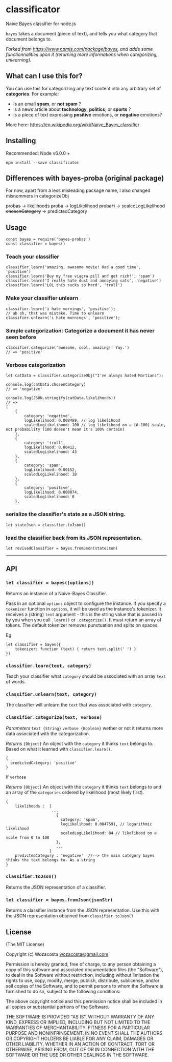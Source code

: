 # classificator

Naive Bayes classifier for node.js

`bayes` takes a document (piece of text), and tells you what category that document belongs to.


_Forked from https://www.npmjs.com/package/bayes, and adds some functionnalities upon it (returning more informations when categorizing, unlearning)._

## What can I use this for?

You can use this for categorizing any text content into any arbitrary set of **categories**. For example:

- is an email **spam**, or **not spam** ?
- is a news article about **technology**, **politics**, or **sports** ?
- is a piece of text expressing **positive** emotions, or **negative** emotions?

More here: https://en.wikipedia.org/wiki/Naive_Bayes_classifier

## Installing

Recommended: Node v6.0.0 +

```
npm install --save classificator
```

## Differences with bayes-proba (original package)

For now, apart from a less misleading package name, I also changed misnommers in categorizeObj 

~~probas~~ -> likelihoods
~~proba~~ -> logLikelihood
~~probaH~~ -> scaledLogLikelihood
~~chosenCategory~~ -> predictedCategory


## Usage

```
const bayes = require('bayes-probas')
const classifier = bayes()
``` 

### Teach your classifier 

```
classifier.learn('amazing, awesome movie! Had a good time', 'positive')
classifier.learn('Buy my free viagra pill and get rich!', 'spam')
classifier.learn('I really hate dust and annoying cats', 'negative')
classifier.learn('LOL this sucks so hard', 'troll')
``` 

### Make your classifier unlearn

```
classifier.learn('i hate mornings', 'positive');
// uh oh, that was mistake. Time to unlearn
classifier.unlearn('i hate mornings', 'positive');
```

### Simple categorization: Categorize a document it has never seen before

```
classifier.categorize('awesome, cool, amazing!! Yay.')
// => 'positive'
```

### Verbose categorization

```
let catData = classifier.categorizeObj("I've always hated Martians");

console.log(catData.chosenCategory)
// => 'negative'

console.log(JSON.stringify(catData.likelihoods))
// => 
[
    {
        category: 'negative',
        logLikelihood: 0.008489, // log likelihood
        scaledLogLikelihood: 100 // log likelihood on a [0-100] scale, not probability (100 doesn't mean it's 100% certain)
    },
    {
        category: 'troll',
        logLikelihood: 0.00412, 
        scaledLogLikelihood: 43 
    },
    {
        category: 'spam',
        logLikelihood: 0.00152, 
        scaledLogLikelihood: 18 
    },
    {
        category: 'positive',
        logLikelihood: 0.000074, 
        scaledLogLikelihood: 0
    },
```


### serialize the classifier's state as a JSON string.

`let stateJson = classifier.toJson()`

### load the classifier back from its JSON representation.

`let revivedClassifier = bayes.fromJson(stateJson)`

--------

## API

### `let classifier = bayes([options])`

Returns an instance of a Naive-Bayes Classifier.

Pass in an optional `options` object to configure the instance. If you specify a `tokenizer` function in `options`, it will be used as the instance's tokenizer. It receives a (string) `text` argument - this is the string value that is passed in by you when you call `.learn()` or `.categorize()`. It must return an array of tokens. The default tokenizer removes punctuation and splits on spaces.

Eg.

```
let classifier = bayes({
    tokenizer: function (text) { return text.split(' ') }
})
```

### `classifier.learn(text, category)`

Teach your classifier what `category` should be associated with an array `text` of words.

### `classifier.unlearn(text, category)`

The classifier will unlearn the `text` that was associated with `category`.

### `classifier.categorize(text, verbose)`

*Parameters*
  `text {String}`
  `verbose {Boolean}` wether or not it returns more data associated with the categorization.

*Returns*
   `{Object}` An object with the `category` it thinks `text` belongs to. Based on what it learned with `classifier.learn()`.
```
{
  predictedCategory: 'positive'
}
```

If `verbose`

*Returns*
 `{Object}` An object with the `category` it thinks `text` belongs to and an array of the `categories` ordered by likelihood (most likely first).

```
{
    likelihoods :  [
                    ...
                      {
                        category: 'spam',
                        logLikelihood: 0.0047591, // logarithmic likelihood
                        scaledLogLikelihood: 84 // likelihood on a scale from 0 to 100
                      },
                      ...
                   ]
    predictedCategory : 'negative'  //--> the main category bayes thinks the text belongs to. As a string
}
```

### `classifier.toJson()`

Returns the JSON representation of a classifier.

### `let classifier = bayes.fromJson(jsonStr)`

Returns a classifier instance from the JSON representation. Use this with the JSON representation obtained from `classifier.toJson()`

## License

(The MIT License)

Copyright (c) Wozacosta  <wozacosta@gmail.com>

Permission is hereby granted, free of charge, to any person obtaining a copy
of this software and associated documentation files (the "Software"), to deal
in the Software without restriction, including without limitation the rights
to use, copy, modify, merge, publish, distribute, sublicense, and/or sell
copies of the Software, and to permit persons to whom the Software is
furnished to do so, subject to the following conditions:

The above copyright notice and this permission notice shall be included in
all copies or substantial portions of the Software.

THE SOFTWARE IS PROVIDED "AS IS", WITHOUT WARRANTY OF ANY KIND, EXPRESS OR
IMPLIED, INCLUDING BUT NOT LIMITED TO THE WARRANTIES OF MERCHANTABILITY,
FITNESS FOR A PARTICULAR PURPOSE AND NONINFRINGEMENT. IN NO EVENT SHALL THE
AUTHORS OR COPYRIGHT HOLDERS BE LIABLE FOR ANY CLAIM, DAMAGES OR OTHER
LIABILITY, WHETHER IN AN ACTION OF CONTRACT, TORT OR OTHERWISE, ARISING FROM,
OUT OF OR IN CONNECTION WITH THE SOFTWARE OR THE USE OR OTHER DEALINGS IN
THE SOFTWARE.
